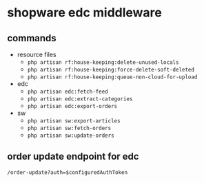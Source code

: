 # shopware edc middleware

## commands
* resource files
  * `php artisan rf:house-keeping:delete-unused-locals`
  * `php artisan rf:house-keeping:force-delete-soft-deleted`
  * `php artisan rf:house-keeping:queue-non-cloud-for-upload`
* edc
  * `php artisan edc:fetch-feed`
  * `php artisan edc:extract-categories`
  * `php artisan edc:export-orders`
* sw
  * `php artisan sw:export-articles`
  * `php artisan sw:fetch-orders`
  * `php artisan sw:update-orders`

## order update endpoint for edc
`/order-update?auth=$configuredAuthToken`
